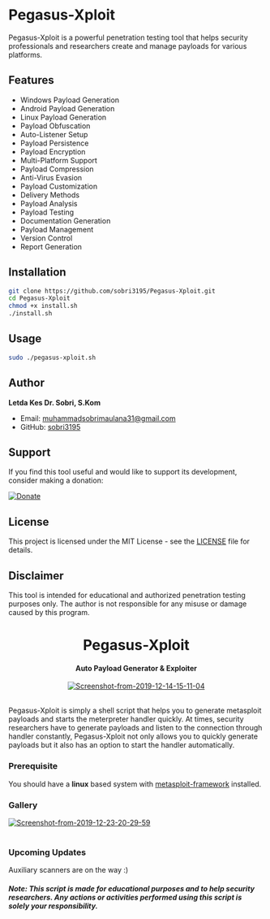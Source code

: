 # Pegasus-Xploit

Pegasus-Xploit is a powerful penetration testing tool that helps security professionals and researchers create and manage payloads for various platforms.

## Features

- Windows Payload Generation
- Android Payload Generation
- Linux Payload Generation
- Payload Obfuscation
- Auto-Listener Setup
- Payload Persistence
- Payload Encryption
- Multi-Platform Support
- Payload Compression
- Anti-Virus Evasion
- Payload Customization
- Delivery Methods
- Payload Analysis
- Payload Testing
- Documentation Generation
- Payload Management
- Version Control
- Report Generation

## Installation

```bash
git clone https://github.com/sobri3195/Pegasus-Xploit.git
cd Pegasus-Xploit
chmod +x install.sh
./install.sh
```

## Usage

```bash
sudo ./pegasus-xploit.sh
```

## Author

**Letda Kes Dr. Sobri, S.Kom**

- Email: muhammadsobrimaulana31@gmail.com
- GitHub: [sobri3195](https://github.com/sobri3195)

## Support

If you find this tool useful and would like to support its development, consider making a donation:

[![Donate](https://img.shields.io/badge/Donate-Link-blue)](https://lynk.id/muhsobrimaulana)

## License

This project is licensed under the MIT License - see the [LICENSE](LICENSE) file for details.

## Disclaimer

This tool is intended for educational and authorized penetration testing purposes only. The author is not responsible for any misuse or damage caused by this program.

<h1 align="center">Pegasus-Xploit</h4>


<h4 align="center">Auto Payload Generator & Exploiter</h4>

<p align="center"><a href="https://imgbb.com/"><img src="https://i.ibb.co/HxCrkbG/Screenshot-from-2019-12-14-15-11-04.png" alt="Screenshot-from-2019-12-14-15-11-04" border="0"></a><br /><br />
</p>
Pegasus-Xploit is simply a shell script that helps you to generate metasploit payloads and starts the meterpreter handler quickly. At times, security researchers have to generate payloads and listen to the connection through handler constantly, Pegasus-Xploit not only allows you to quickly generate payloads but it also has an option to start the handler automatically. 

### Prerequisite
You should have a <b>linux</b> based system with <a href="https://github.com/rapid7/metasploit-framework/wiki/Nightly-Installers#installing-metasploit-on-linux--mac-os-x">metasploit-framework</a> installed. 

### Gallery
<a href="https://ibb.co/L0jFdSY"><img src="https://i.ibb.co/NFDv2xt/Screenshot-from-2019-12-23-20-29-59.png" alt="Screenshot-from-2019-12-23-20-29-59" border="0"></a><br /><br />

### Upcoming Updates
Auxiliary scanners are on the way :) 

##### Note: This script is made for educational purposes and to help security researchers. Any actions or activities performed using this script is solely your responsibility.
